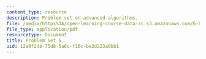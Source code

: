 ```yaml
---
content_type: resource
description: Problem set on advanced algorithms.
file: /media/https%3A/open-learning-course-data-rc.s3.amazonaws.com/6-854j-advanced-algorithms-fall-2008/12a0f2db75d85a6cf10cbe2d223a0bb1_ps5.pdf
file_type: application/pdf
resourcetype: Document
title: Problem Set 5
uid: 12a0f2db-75d8-5a6c-f10c-be2d223a0bb1
---
```

